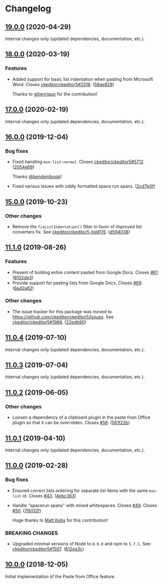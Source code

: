 Changelog
=========

## [19.0.0](https://github.com/ckeditor/ckeditor5-paste-from-office/compare/v18.0.0...v19.0.0) (2020-04-29)

Internal changes only (updated dependencies, documentation, etc.).


## [18.0.0](https://github.com/ckeditor/ckeditor5-paste-from-office/compare/v17.0.0...v18.0.0) (2020-03-19)

### Features

* Added support for basic list indentation when pasting from Microsoft Word. Closes [ckeditor/ckeditor5#2518](https://github.com/ckeditor/ckeditor5/issues/2518). ([58ae829](https://github.com/ckeditor/ckeditor5-paste-from-office/commit/58ae829))

  Thanks to [gjhenrique](https://github.com/gjhenrique) for the contribution!


## [17.0.0](https://github.com/ckeditor/ckeditor5-paste-from-office/compare/v16.0.0...v17.0.0) (2020-02-19)

Internal changes only (updated dependencies, documentation, etc.).


## [16.0.0](https://github.com/ckeditor/ckeditor5-paste-from-office/compare/v15.0.0...v16.0.0) (2019-12-04)

### Bug fixes

* Fixed handling `mso-list:normal`. Closes [ckeditor/ckeditor5#5712](https://github.com/ckeditor/ckeditor5/issues/5712). ([2054e69](https://github.com/ckeditor/ckeditor5-paste-from-office/commit/2054e69))

  Thanks [@bendemboski](https://github.com/bendemboski)!
* Fixed various issues with oddly formatted space run spans. ([2cd7b0f](https://github.com/ckeditor/ckeditor5-paste-from-office/commit/2cd7b0f))


## [15.0.0](https://github.com/ckeditor/ckeditor5-paste-from-office/compare/v11.1.0...v15.0.0) (2019-10-23)

### Other changes

* Remove the `fixListIndentation()` filter in favor of improved list converters fix. See [ckeditor/ckeditor5-list#115](https://github.com/ckeditor/ckeditor5-list/issues/115). ([d594038](https://github.com/ckeditor/ckeditor5-paste-from-office/commit/d594038))


## [11.1.0](https://github.com/ckeditor/ckeditor5-paste-from-office/compare/v11.0.4...v11.1.0) (2019-08-26)

### Features

* Prevent of bolding entire content pasted from Google Docs. Closes [#61](https://github.com/ckeditor/ckeditor5-paste-from-office/issues/61). ([8102de3](https://github.com/ckeditor/ckeditor5-paste-from-office/commit/8102de3))
* Provide support for pasting lists from Google Docs. Closes [#69](https://github.com/ckeditor/ckeditor5-paste-from-office/issues/69). ([6ad2a62](https://github.com/ckeditor/ckeditor5-paste-from-office/commit/6ad2a62))

### Other changes

* The issue tracker for this package was moved to https://github.com/ckeditor/ckeditor5/issues. See [ckeditor/ckeditor5#1988](https://github.com/ckeditor/ckeditor5/issues/1988). ([22edb90](https://github.com/ckeditor/ckeditor5-paste-from-office/commit/22edb90))


## [11.0.4](https://github.com/ckeditor/ckeditor5-paste-from-office/compare/v11.0.3...v11.0.4) (2019-07-10)

Internal changes only (updated dependencies, documentation, etc.).


## [11.0.3](https://github.com/ckeditor/ckeditor5-paste-from-office/compare/v11.0.2...v11.0.3) (2019-07-04)

Internal changes only (updated dependencies, documentation, etc.).


## [11.0.2](https://github.com/ckeditor/ckeditor5-paste-from-office/compare/v11.0.1...v11.0.2) (2019-06-05)

### Other changes

* Loosen a dependency of a clipboard plugin in the paste from Office plugin so that it can be overridden. Closes [#56](https://github.com/ckeditor/ckeditor5-paste-from-office/issues/56). ([561f22b](https://github.com/ckeditor/ckeditor5-paste-from-office/commit/561f22b))


## [11.0.1](https://github.com/ckeditor/ckeditor5-paste-from-office/compare/v11.0.0...v11.0.1) (2019-04-10)

Internal changes only (updated dependencies, documentation, etc.).


## [11.0.0](https://github.com/ckeditor/ckeditor5-paste-from-office/compare/v10.0.0...v11.0.0) (2019-02-28)

### Bug fixes

* Ensured correct lists ordering for separate list items with the same `mso-list` id. Closes [#43](https://github.com/ckeditor/ckeditor5-paste-from-office/issues/43). ([4ebc363](https://github.com/ckeditor/ckeditor5-paste-from-office/commit/4ebc363))
* Handle "spacerun spans" with mixed whitespaces. Closes [#49](https://github.com/ckeditor/ckeditor5-paste-from-office/issues/49). Closes [#50](https://github.com/ckeditor/ckeditor5-paste-from-office/issues/50). ([7fb132f](https://github.com/ckeditor/ckeditor5-paste-from-office/commit/7fb132f))

  Huge thanks to [Matt Kobs](https://github.com/kobsy) for this contribution!

### BREAKING CHANGES

* Upgraded minimal versions of Node to `8.0.0` and npm to `5.7.1`. See: [ckeditor/ckeditor5#1507](https://github.com/ckeditor/ckeditor5/issues/1507). ([612ea3c](https://github.com/ckeditor/ckeditor5-cloud-services/commit/612ea3c))


## [10.0.0](https://github.com/ckeditor/ckeditor5-paste-from-office/tree/v10.0.0) (2018-12-05)

Initial implementation of the Paste from Office feature.
